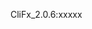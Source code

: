 CliFx_2.0.6:xxxxx
<PackageReference Include="Colorful.Console" Version="1.2.15" />
<PackageReference Include="Exceptionless.AspNetCore" Version="4.6.2" />
<PackageReference Include="Microsoft.Build.Tasks.Core" Version="16.11.0" />
<PackageReference Include="Microsoft.Extensions.Configuration" Version="5.0.0" />
<PackageReference Include="Microsoft.Extensions.Configuration.Binder" Version="5.0.0" />
<PackageReference Include="Microsoft.Extensions.Configuration.CommandLine" Version="5.0.0" />
<PackageReference Include="Microsoft.Extensions.Configuration.EnvironmentVariables" Version="5.0.0" />
<PackageReference Include="Microsoft.Extensions.Configuration.Json" Version="5.0.0" />
<PackageReference Include="Microsoft.Extensions.Configuration.UserSecrets" Version="5.0.0" />
<PackageReference Include="Microsoft.Extensions.DependencyInjection" Version="5.0.2" />
<PackageReference Include="Microsoft.Extensions.DependencyInjection.Abstractions" Version="5.0.0" />
<PackageReference Include="Microsoft.Extensions.Logging" Version="5.0.0" />
<PackageReference Include="Microsoft.Extensions.Options" Version="5.0.0" />
<PackageReference Include="Microsoft.Identity.Client" Version="4.36.1" />
<PackageReference Include="Microsoft.TeamFoundationServer.Client" Version="16.170.0" />
<PackageReference Include="Microsoft.VisualStudio.Services.Client" Version="16.170.0" />
<PackageReference Include="Microsoft.VisualStudio.Services.InteractiveClient" Version="16.170.0" />
<PackageReference Include="NPOI" Version="2.5.5" />
<PackageReference Include="Serilog.AspNetCore" Version="4.1.0" />
<PackageReference Include="Serilog.Sinks.Exceptionless" Version="3.1.4" />
<PackageReference Include="ShellProgressBar" Version="5.1.0" />
<PackageReference Include="Zack.AnyDBConfigProvider" Version="1.1.3" />

<PackageReference Include="CliFx" Version="2.0.6" />